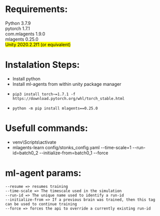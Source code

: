 # Requirements:
Python 3.7.9  
pytorch 1.7.1  
com.mlagents 1.9.0  
mlagents 0.25.0  
<mark>Unity 2020.2.2f1 (or equivalent)</mark>

# Instalation Steps:
* Install python
* Install ml-agents from within unity package manager
*     pip3 install torch~=1.7.1 -f https://download.pytorch.org/whl/torch_stable.html
*     python -m pip install mlagents==0.25.0
# Usefull commands:
* venv\Scripts\activate
* mlagents-learn config/stonks_config.yaml --time-scale=1 --run-id=batch0_2 --initialize-from=batch0_1 --force

# ml-agent params:

    --resume => resumes training  
    --time-scale => The timescale used in the simulation  
    --run-id => The unique name used to identify a run-id  
    --initialize-from => If a previous brain was trained, then this tag can be used to continue training  
    --force => forces the api to override a currently existing run-id  
